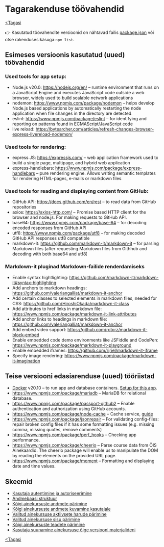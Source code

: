 # Tagarakenduse töövahendid

[<Tagasi](../../README.md)

👉 Kasutatud töövahendite versioonid on nähtavad failis [package.json](https://github.com/tluhk/rif20-valikpraktika-1/blob/main/package.json) või otse rakenduses käsuga ```npm list```.

## Esimeses versioonis kasutatud (uued) töövahendid

### Used tools for app setup:

- Node.js v20.0: https://nodejs.org/en/ – runtime environment that runs on a JavaScript Engine and executes JavaScript code outside a web browser, widely used to build scalable network applications
- nodemon: https://www.npmjs.com/package/nodemon – helps develop Node.js based applications by automatically restarting the node application when file changes in the directory are detected.
- eslint: https://www.npmjs.com/package/eslint – for identifying and reporting on patterns found in ECMAScript/JavaScript code
- live reload: https://bytearcher.com/articles/refresh-changes-browser-express-livereload-nodemon/

### Used tools for rendering:

- express JS: https://expressjs.com/ – web application framework used to build a single page, multipage, and hybrid web application
- express-handlebars: https://www.npmjs.com/package/express-handlebars – pure rendering engine. Allows writing semantic templates for rendering HTML-pages, e-mails or markdown files

### Used tools for reading and displaying content from GitHub:

- GitHub API: https://docs.github.com/en/rest – to read data from GitHub repositories
- axios: https://axios-http.com/ – Promise based HTTP client for the browser and node.js. For making requests to GitHub API.
- base64: https://www.npmjs.com/package/base-64 – for decoding encoded responses from GitHub API
- utf8: https://www.npmjs.com/package/utf8 – for making decoded GitHub API responses utf8 compatible
- markdown-it: https://github.com/markdown-it/markdown-it – for parsing Markdown files (after requesting Markdown files from Githhub and decoding with both base64 and utf8)

### Markdown-it pluginad Markdown-failide renderdamiseks

- Enable syntax hightlighting: https://github.com/markdown-it/markdown-it#syntax-highlighting
- Add anchors to markdown headings: https://github.com/valeriangalliat/markdown-it-anchor
- Add certain classes to selected elements in markdown files, needed for CSS: https://github.com/HiroshiOkada/markdown-it-class
- Add attributes to href links in markdown file: https://www.npmjs.com/package/markdown-it-link-attributes
- Add anchor links to headings in markdown file: https://github.com/valeriangalliat/markdown-it-anchor
- Add embed video support: https://github.com/rotorz/markdown-it-block-embed
- Enable embedded code demo environments like JSFiddle and CodePen: https://www.npmjs.com/package/markdown-it-playground
- Enable embedded iframes: https://github.com/rjriel/markdown-it-iframe
- Specify image rendering: https://www.npmjs.com/package/markdown-it-imagination

## Teise versiooni edasiarenduse (uued) tööriistad

- [Docker](https://www.docker.com/) v20.10 – to run app and database containers. [Setup for this app](https://github.com/tluhk/rif20-valikpraktika-1#dockeri-%C3%BClesseadmine).  
- https://www.npmjs.com/package/mariadb – MariaDB for relational database.
- https://www.npmjs.com/package/passport-github2 – Enable authentication and authorization using GitHub accounts.
- https://www.npmjs.com/package/node-cache –  Cache service, [guide](https://dev.to/franciscomendes10866/simple-in-memory-cache-in-node-js-gl4)
- https://www.npmjs.com/package/jsonrepair – For validating config-files: repair broken config files if it has some formatting issues (e.g. missing comma, missing quotes, remove comments)
- https://www.npmjs.com/package/perf_hooks – Checking app performance.
- https://www.npmjs.com/package/cheerio – Parse course data from ÕIS Ainekaardid. The cheerio package will enable us to manipulate the DOM by reading the elements on the provided URL page.
- https://www.npmjs.com/package/moment – Formatting and displaying date and time values.

## Skeemid

- [Kasutaja autentimine ja autoriseerimine](https://github.com/tluhk/rif20-valikpraktika-1/blob/main/docs/content/backend/authProcess.drawio.svg)
- [Andmebaasi struktuur](https://github.com/tluhk/rif20-valikpraktika-1/blob/main/docs/content/backend/database.drawio.svg)
- [Kõigi ainekursuste andmete pärimine](https://github.com/tluhk/rif20-valikpraktika-1/blob/main/docs/content/backend/getAllCoursesData.drawio.svg)
- [Kõigi ainekursuste andmete kuvamine kasutajale](https://github.com/tluhk/rif20-valikpraktika-1/blob/main/docs/content/backend/getAllCourses.drawio.svg)
- [Valitud ainekursuse aktiivsete harude pärimine](https://github.com/tluhk/rif20-valikpraktika-1/blob/main/docs/content/backend/activeBranchesService.drawio.svg)
- [Valitud ainekursuse sisu pärimine](https://github.com/tluhk/rif20-valikpraktika-1/blob/main/docs/content/backend/getSpecificCourse.drawio.svg)
- [Kõigi ainekursuste teadete pärimine](https://github.com/tluhk/rif20-valikpraktika-1/blob/main/docs/content/backend/getCoursesUpdates.drawio.svg)
- [Kasutaja suunamine ainekursuse õige versiooni materjalideni](https://github.com/tluhk/rif20-valikpraktika-1/blob/main/docs/content/backend/refBranch.drawio.svg)


[<Tagasi](../../README.md)
